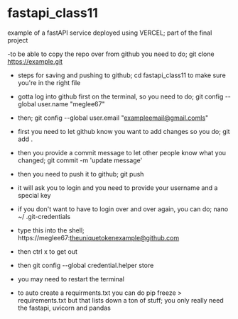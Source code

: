 # fastapi_class11
example of a fastAPI service deployed using VERCEL; part of the final project

-to be able to copy the repo over from github you need to do; git clone https://example.git
- steps for saving and pushing to github; cd fastapi_class11 to make sure you're in the right file
- gotta log into github first on the terminal, so you need to do; git config --global user.name "meglee67"
- then; git config --global user.email "exampleemail@gmail.comls"
- first you need to let github know you want to add changes so you do; git add .
- then you provide a commit message to let other people know what you changed; git commit -m 'update message'
- then you need to push it to github; git push
- it will ask you to login and you need to provide your username and a special key

- if you don't want to have to login over and over again, you can do; nano ~/ .git-credentials
- type this into the shell; https://meglee67:theuniquetokenexample@github.com
- then ctrl x to get out
- then git config --global credential.helper store
- you may need to restart the terminal

- to auto create a requirments.txt you can do pip freeze > requirements.txt but that lists down a ton of stuff; you only really need the fastapi, uvicorn and pandas
